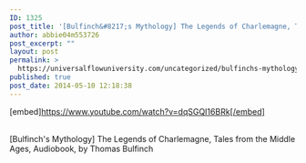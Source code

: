 ```yaml
---
ID: 1325
post_title: '[Bulfinch&#8217;s Mythology] The Legends of Charlemagne, Tales from the Middle Ages,'
author: abbie04m553726
post_excerpt: ""
layout: post
permalink: >
  https://universalflowuniversity.com/uncategorized/bulfinchs-mythology-the-legends-of-charlemagne-tales-from-the-middle-ages/
published: true
post_date: 2014-05-10 12:18:38
---
```

[embed]https://www.youtube.com/watch?v=dqSGQI16BRk[/embed]</br></br>
<p>[Bulfinch's Mythology] The Legends of Charlemagne, Tales from the Middle Ages, Audiobook, by Thomas Bulfinch</p>